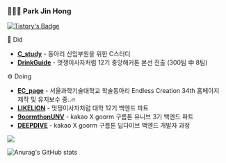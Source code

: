 ### 🧑🏼‍💻 Park Jin Hong


[![Tistory's Badge](https://github-readme-tistory-card.vercel.app/api/badge?name=tardy-turtle&theme={insert_theme})](https://tardy-turtle.tistory.com/)  

📎 Did
<ul>
  <li>
    <a href="https://github.com/JiinHong/EC_C_study"><b>C_study</b></a> - 동아리 신입부원을 위한 C스터디
  </li>
  <li>
    <a href="https://github.com/DrinkGuide"><b>DrinkGuide</b></a> - 멋쟁이사자처럼 12기 중앙해커톤 본선 진출 (300팀 中 8팀)
  </li>
</ul>



⚙ Doing
<ul>
  <li>
    <a href="https://github.com/Endless-Creation-Official/EC_page"><b>EC_page</b></a> - 서울과학기술대학교 학술동아리 Endless Creation 34th 홈페이지 제작 및 유지보수 중..🔥
  </li>
  <li>
    <a href="https://likelion.university/"><b>LIKELION</b></a> - 멋쟁이사자처럼 대학 12기 백엔드 파트
  </li>
  <li>
    <a href="https://9oormthon.university/"><b>9oormthonUNV</b></a> - kakao X goorm 구름톤 유니브 3기 백엔드 파트
  </li>
  <li>
    <a href="https://deepdive.goorm.io/backend"><b>DEEPDIVE</b></a> - kakao X goorm 구름톤 딥다이브 백엔드 개발자 과정
  </li>
</ul>

<img src="http://mazassumnida.wtf/api/v2/generate_badge?boj=com5942" align="center">  

![Anurag's GitHub stats](https://github-readme-stats.vercel.app/api?username=JiinHong&show_icons=true&theme=default&line_height=20&count_private=true)

<!--
**JiinHong/JiinHong** is a ✨ _special_ ✨ repository because its `README.md` (this file) appears on your GitHub profile.

Here are some ideas to get you started:

- 🔭 I’m currently working on ...
- 🌱 I’m currently learning ...
- 👯 I’m looking to collaborate on ...
- 🤔 I’m looking for help with ...
- 💬 Ask me about ...
- 📫 How to reach me: ...
- 😄 Pronouns: ...
- ⚡ Fun fact: ...
-->

